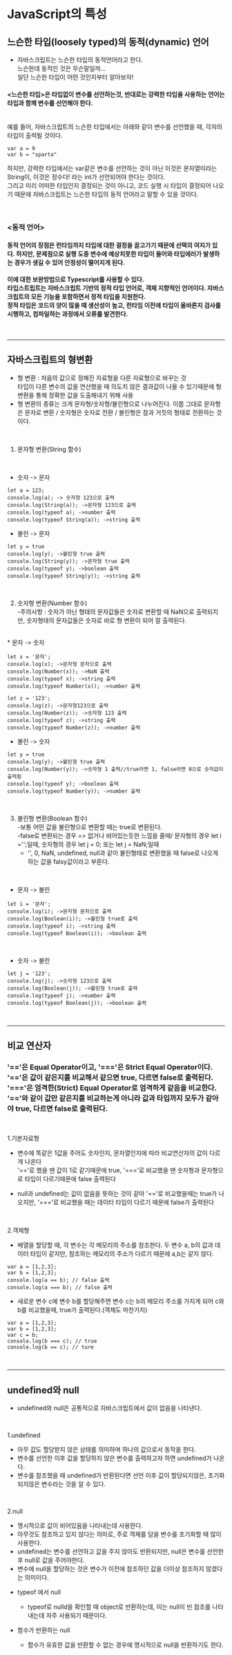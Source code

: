 # JavaScript의 특성

## 느슨한 타입(loosely typed)의 동적(dynamic) 언어
- 자바스크립트는 느슨한 타입의 동적언어라고 한다.
<br>느슨한데 동적인 것은 무슨말일까...<br>일단 느슨한 타입이 어떤 것인지부터 알아보자!

#### <느슨한 타입>은 타입없이 변수를 선언하는것, 반대로는 강력한 타입을 사용하는 언어는 타입과 함께 변수를 선언해야 한다.
<br>예를 들어, 자바스크립트의 느슨한 타입에서는 아래와 같이 변수를 선언했을 때, 각자의 타입이 출력될 것이다.
```
var a = 9
var b = "sparta"
```
하지만, 강력한 타입에서는 var같은 변수를 선언하는 것이 아닌 이것은 문자열이라는 String이, 이것은 정수다! 라는 int가 선언되어야 한다는 것이다.<br>그리고 미리 어떠한 타입인지 결정되는 것이 아니고, 코드 실행 시 타입이 결정되어 나오기 때문에 자바스크립트는 느슨한 타입의 동적 언어라고 말할 수 있을 것이다.

<br>

### <동적 언어>
#### 동적 언어의 장점은 런타임까지 타입에 대한 결정을 끌고가기 때문에 선택의 여지가 있다. 하지만, 문제점으로 실행 도중 변수에 예상치못한 타입이 들어와 타입에러가 발생하는 경우가 생길 수 있어 안정성이 떨어지게 된다.

#### 이에 대한 보완방법으로 Typescript를 사용할 수 있다.<br>타입스트립트는 자바스크립트 기반의 정적 타입 언어로, 객체 지향적인 언어이다. 자바스크립트의 모든 기능을 포함하면서 정적 타입을 지원한다.<br>정적 타입은 코드의 양이 많을 때 생산성이 높고, 런타임 이전에 타입이 올바른지 검사를 시행하고, 컴파일하는 과정에서 오류를 발견한다.
<br>

---

## 자바스크립트의 형변환
- 형 변환 : 처음의 값으로 정해진 자료형을 다른 자료형으로 바꾸는 것 <br>     타입이 다른 변수의 값을 연산했을 때 의도치 않은 결과값이 나올 수 있기때문에 형변환을 통해 정확한 값을 도출해내기 위해 사용
- 형 변환의 종류는 크게 문자형/숫자형/불린형으로 나누어진다.
이름 그대로 문자형은 문자로 변환 / 숫자형은 숫자로 전환
 / 불린형은 참과 거짓의 형태로 전환하는 것이다.

<br>

1. 문자형 변환(String 함수)
<br>

* 숫자 -> 문자
```
let a = 123;
console.log(a); -> 숫자형 123으로 출력
console.log(String(a)); ->문자형 123으로 출력
console.log(typeof a); ->number 출력
console.log(typeof String(a)); ->string 출력
```

* 불린 -> 문자
```
let y = true
console.log(y); ->불린형 true 출력
console.log(String(y)); ->문자형 true 출력
console.log(typeof y); ->boolean 출력
console.log(typeof String(y)); ->string 출력
```

<br>

2. 숫자형 변환(Number 함수)<br>
-주의사항 : 숫자가 아닌 형태의 문자값들은 숫자로 변환할 때 NaN으로 출력되지만, 숫자형태의 문자값들은 숫자로 바로 형 변환이 되어 잘 출력된다.
<br>
* 문자 -> 숫자

```
let x = '문자';
console.log(x); ->문자형 문자으로 출력
console.log(Number(x)); ->NaN 출력
console.log(typeof x); ->string 출력
console.log(typeof Number(x)); ->number 출력

let z = '123';
console.log(z); ->문자형123으로 출력
console.log(Number(z)); ->숫자형 123 출력
console.log(typeof z); ->string 출력
console.log(typeof Number(z)); ->number 출력
```

* 불린 -> 숫자
```
let y = true
console.log(y); ->불린형 true 출력
console.log(Number(y)); ->숫자형 1 출력//true라면 1, false라면 0으로 숫자값이 출력됨
console.log(typeof y); ->boolean 출력
console.log(typeof Number(y)); ->number 출력
```

<br>

3. 불린형 변환(Boolean 함수)<br>
-보통 어떤 값을 불린형으로 변환할 때는 true로 변환된다.<br>
-false로 변환되는 경우 => 없거나 비어있는듯한 느낌을 줄때/ 문자형의 경우 let i ='';일때, 숫자형의 경우 let j = 0; 또는 let j = NaN;일때
   - '', 0, NaN, undefined, null과 같이 불린형태로 변환했을 때 false로 나오게 하는 값을 falsy값이라고 부른다.
<br>

* 문자 -> 불린
```
let i = '문자';
console.log(i); ->문자형 문자으로 출력
console.log(Boolean(i)); ->불린형 true로 출력
console.log(typeof i); ->string 출력
console.log(typeof Boolean(i)); ->boolean 출력
```
<br>

* 숫자 -> 불린
```
let j = '123';
console.log(j); ->숫자형 123으로 출력
console.log(Boolean(j)); ->불린형 true로 출력
console.log(typeof j); ->number 출력
console.log(typeof Boolean(j)); ->boolean 출력
```
<br>

---

## 비교 연산자
### '=='은 Equal Operator이고, '==='은 Strict Equal Operator이다.<br>'=='은 값이 같은지를 비교해서 같으면 true, 다르면 false로 출력된다.<br>'==='은 엄격한(Strict) Equal Operator로 엄격하게 같음을 비교한다.<br>'=='와 같이 값만 같은지를 비교하는게 아니라 값과 타입까지 모두가 같아야 true, 다르면 false로 출력된다.
<br>

1.기본자료형

* 변수에 똑같은 1값을 주어도 숫자인지, 문자열인지에 따라 비교연산자의 값이 다르게 나온다<br>
'=='로 했을 땐 값이 1로 같기때문에 true, '==='로 비교했을 땐 숫자형과 문자형으로 타입이 다르기때문에 false 출력된다

* null과 undefined는 값이 없음을 뜻하는 것이 같아 '=='로 비교했을때는 true가 나오지만, '==='로 비교했을 때는 데이터 타입이 다르기 때문에 false가 출력된다

<br>

2.객체형

* 배열을 할당할 때, 각 변수는 각 메모리의 주소를 참조한다.
  두 변수 a, b의 값과 데이터 타입이 같지만, 참조하는 메모리의 주소가 다르기 때문에 a,b는 같지 않다.
```
var a = [1,2,3]; 
var b = [1,2,3]; 
console.log(a == b); // false 출력 
console.log(a === b); // false 출력
```

* 새로운 변수 c에 변수 b를 할당해주면 변수 c는 b의 메모리 주소를 가지게 되어 c와 b를 비교했을때, true가 출력된다.(객체도 마찬가지)
```
var a = [1,2,3]; 
var b = [1,2,3]; 
var c = b; 
console.log(b === c); // true 
console.log(b == c); // ture 
```
<br>

---

## undefined와 null
- undefined와 null은 공통적으로 자바스크립트에서 값이 없음을 나타낸다.

<br>


1.undefined

- 아무 값도 할당받지 않은 상태를 의미하며 하나의 값으로서 동작을 한다. <br>
- 변수를 선언한 이후 값을 할당하지 않은 변수를 출력하고자 하면 undefined가 나온다.<br>
- 변수를 참조했을 때 undefined가 반환된다면 선언 이후 값이 할당되지않은, 초기화되지않은 변수라는 것을 알 수 있다.

<br>

2.null
- 명시적으로 값이 비어있음을 나타내는데 사용한다.
- 아무것도 참조하고 있지 않다는 의미로, 주로 객체를 담을 변수를 초기화할 때 많이 사용한다.
- undefined는 변수를 선언하고 값을 주지 않아도 반환되지만, null은 변수를 선언한후 null로 값을 주어야한다.
- 변수에 null을 할당하는 것은 변수가 이전에 참조하던 값을 더이상 참조하지 않겠다는 의미이다.

* typeof 에서 null 
  - typeof로 nulld을 확인할 때 object로 반환하는데, 이는 null이 빈 참조를 나타내는데 자주 사용되기 때문이다.

* 함수가 반환하는 null
  - 함수가 유효한 값을 반환할 수 없는 경우에 명시적으로 null을 반환하기도 한다.

